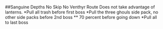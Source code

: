 ##Sanguine Depths No Skip No Venthyr Route
Does not take advantage of lanterns.
*Pull all trash before first boss
*Pull the three ghouls side pack, no other side packs before 2nd boss
** 70 percent before going down
*Pull all to last boss
